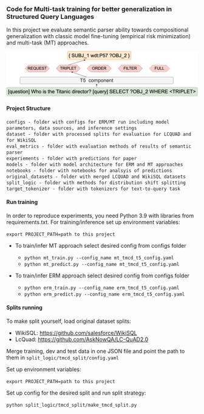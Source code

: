 
### Code for Multi-task training for better generalization in Structured Query Languages 

In this project we evaluate semantic parser ability towards compositional generalization with classic model fine-tuning
(empirical risk minimization) and multi-task (MT) approaches.

![multi-task picture](multi_task_t5_picture.png)

#### Project Structure

```
configs - folder with configs for ERM/MT run including model parameters, data sources, and inference settings
dataset - folder with processed splits for evaluation for LCQUAD and for WikiSQL
eval_metrics - folder with evaluation methods of results of semantic parser
experiements - folder with predictions for paper
models - folder with model architecture for ERM and MT approaches
notebooks - folder with notebooks for analsyis of predictions 
original_datasets - folder with merged LCQUAD and WikiSQL datasets
split_logic - folder with methods for distribution shift splitting
target_tokenizer - folder with tokenizers for text-to-query task
```


#### Run training

In order to reproduce experiments, you need Python 3.9 with libraries from requirements.txt. 
For training/inference set up environment variables:

`export PROJECT_PATH=path to this project`

* To train/infer MT approach select desired config from configs folder
  * `python mt_train.py --config_name mt_tmcd_t5_config.yaml`
  * `python mt_predict.py --config_name mt_tmcd_t5_config.yaml`

* To train/infer ERM approach select desired config from configs folder
  * `python erm_train.py --config_name erm_tmcd_t5_config.yaml`
  * `python erm_predict.py --config_name erm_tmcd_t5_config.yaml`
  
#### Splits running

To make split yourself, load original dataset splits:

* WikiSQL: https://github.com/salesforce/WikiSQL
* LcQuad: https://github.com/AskNowQA/LC-QuAD2.0

Merge training, dev and test data in one JSON file and point the path to them in ``split_logic/tmcd_split/config.yaml``

Set up environment variables:

`export PROJECT_PATH=path to this project`

Set up config for the desired split and run split strategy:

`python split_logic/tmcd_split/make_tmcd_split.py`
